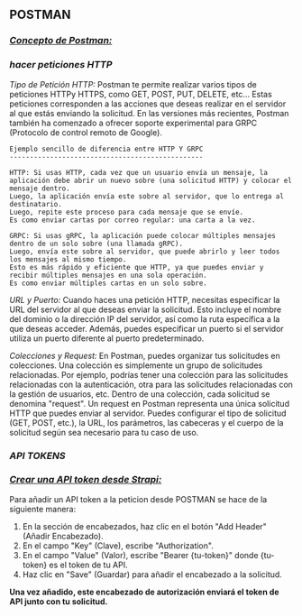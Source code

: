 
## **POSTMAN** 

### [*Concepto de Postman:*](../Strapi/Strapi.md#concepto-de-postman) 

### *hacer peticiones HTTP*

*Tipo de Petición HTTP:*
Postman te permite realizar varios tipos de peticiones HTTPy HTTPS, como GET, POST, PUT, DELETE, etc... Estas peticiones corresponden a las acciones que deseas realizar en el servidor al que estás enviando la solicitud.
En las versiones más recientes, Postman también ha comenzado a ofrecer soporte experimental para GRPC (Protocolo de control remoto de Google).

```
Ejemplo sencillo de diferencia entre HTTP Y GRPC
------------------------------------------------

HTTP: Si usas HTTP, cada vez que un usuario envía un mensaje, la aplicación debe abrir un nuevo sobre (una solicitud HTTP) y colocar el mensaje dentro.
Luego, la aplicación envía este sobre al servidor, que lo entrega al destinatario.
Luego, repite este proceso para cada mensaje que se envíe.
Es como enviar cartas por correo regular: una carta a la vez.

GRPC: Si usas gRPC, la aplicación puede colocar múltiples mensajes dentro de un solo sobre (una llamada gRPC).
Luego, envía este sobre al servidor, que puede abrirlo y leer todos los mensajes al mismo tiempo.
Esto es más rápido y eficiente que HTTP, ya que puedes enviar y recibir múltiples mensajes en una sola operación.
Es como enviar múltiples cartas en un solo sobre.

```

*URL y Puerto:*
Cuando haces una petición HTTP, necesitas especificar la URL del servidor al que deseas enviar la solicitud. Esto incluye el nombre del dominio o la dirección IP del servidor, así como la ruta específica a la que deseas acceder. Además, puedes especificar un puerto si el servidor utiliza un puerto diferente al puerto predeterminado.

*Colecciones y Request:*
En Postman, puedes organizar tus solicitudes en colecciones. Una colección es simplemente un grupo de solicitudes relacionadas. Por ejemplo, podrías tener una colección para las solicitudes relacionadas con la autenticación, otra para las solicitudes relacionadas con la gestión de usuarios, etc.
Dentro de una colección, cada solicitud se denomina "request". Un request en Postman representa una única solicitud HTTP que puedes enviar al servidor. Puedes configurar el tipo de solicitud (GET, POST, etc.), la URL, los parámetros, las cabeceras y el cuerpo de la solicitud según sea necesario para tu caso de uso.

### *API TOKENS*

### [*Crear una API token desde Strapi:*](../Strapi/Strapi.md#api-tokens-desde-strapi) 

Para añadir un API token a la peticion desde POSTMAN se hace de la siguiente manera:

1. En la sección de encabezados, haz clic en el botón "Add Header" (Añadir Encabezado).
2. En el campo "Key" (Clave), escribe "Authorization".
3. En el campo "Value" (Valor), escribe "Bearer {tu-token}" donde {tu-token} es el token de tu API.
4. Haz clic en "Save" (Guardar) para añadir el encabezado a la solicitud.

**Una vez añadido, este encabezado de autorización enviará el token de API junto con tu solicitud.**




